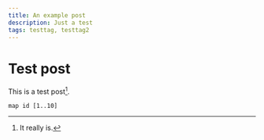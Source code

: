 ```yaml
---
title: An example post
description: Just a test
tags: testtag, testtag2
---
```


# Test post

This is a test post[^1].

~~~{.haskell}
map id [1..10]
~~~

[^1]: It really is.
